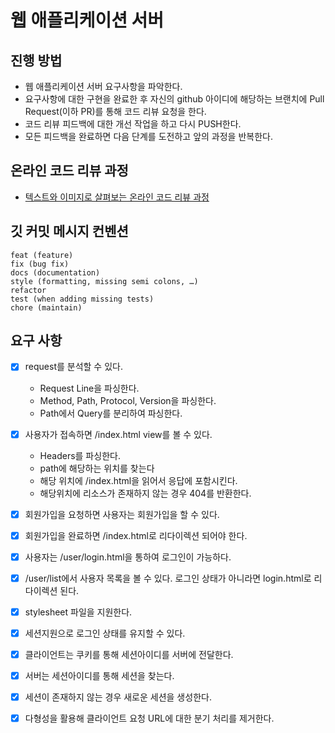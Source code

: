# 웹 애플리케이션 서버
## 진행 방법
* 웹 애플리케이션 서버 요구사항을 파악한다.
* 요구사항에 대한 구현을 완료한 후 자신의 github 아이디에 해당하는 브랜치에 Pull Request(이하 PR)를 통해 코드 리뷰 요청을 한다.
* 코드 리뷰 피드백에 대한 개선 작업을 하고 다시 PUSH한다.
* 모든 피드백을 완료하면 다음 단계를 도전하고 앞의 과정을 반복한다.

## 온라인 코드 리뷰 과정
* [텍스트와 이미지로 살펴보는 온라인 코드 리뷰 과정](https://github.com/next-step/nextstep-docs/tree/master/codereview)
## 깃 커밋 메시지 컨벤션
```text/plain
feat (feature)
fix (bug fix)
docs (documentation)
style (formatting, missing semi colons, …)
refactor
test (when adding missing tests)
chore (maintain)
```
## 요구 사항
-[x] request를 분석할 수 있다. 
  - Request Line을 파싱한다. 
  - Method, Path, Protocol, Version을 파싱한다. 
  - Path에서 Query를 분리하여 파싱한다.

-[x] 사용자가 접속하면 /index.html view를 볼 수 있다.
  - Headers를 파싱한다.
  - path에 해당하는 위치를 찾는다
  - 해당 위치에 /index.html을 읽어서 응답에 포함시킨다.
  - 해당위치에 리소스가 존재하지 않는 경우 404를 반환한다.
-[x] 회원가입을 요청하면 사용자는 회원가입을 할 수 있다.
-[x] 회원가입을 완료하면 /index.html로 리다이렉션 되어야 한다.
-[x] 사용자는 /user/login.html을 통하여 로그인이 가능하다.
-[x] /user/list에서 사용자 목록을 볼 수 있다. 로그인 상태가 아니라면 login.html로 리다이렉션 된다.
-[x] stylesheet 파일을 지원한다.

-[x] 세션지원으로 로그인 상태를 유지할 수 있다.
-[x] 클라이언트는 쿠키를 통해 세션아이디를 서버에 전달한다.
-[x] 서버는 세션아이디를 통해 세션을 찾는다.
-[x] 세션이 존재하지 않는 경우 새로운 세션을 생성한다.

-[x] 다형성을 활용해 클라이언트 요청 URL에 대한 분기 처리를 제거한다.

